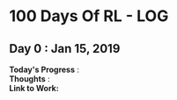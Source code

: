 # 100 Days Of RL - LOG

## Day 0 : Jan 15, 2019 

**Today's Progress** :   
**Thoughts** :   
**Link to Work:**   
